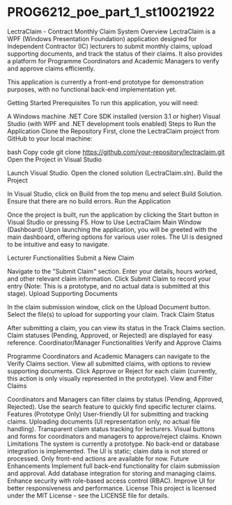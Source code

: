 # PROG6212_poe_part_1_st10021922
LectraClaim - Contract Monthly Claim System
Overview
LectraClaim is a WPF (Windows Presentation Foundation) application designed for Independent Contractor (IC) lecturers to submit monthly claims, upload supporting documents, and track the status of their claims. It also provides a platform for Programme Coordinators and Academic Managers to verify and approve claims efficiently.

This application is currently a front-end prototype for demonstration purposes, with no functional back-end implementation yet.

Getting Started
Prerequisites
To run this application, you will need:

A Windows machine
.NET Core SDK installed (version 3.1 or higher)
Visual Studio (with WPF and .NET development tools enabled)
Steps to Run the Application
Clone the Repository
First, clone the LectraClaim project from GitHub to your local machine:

bash
Copy code
git clone https://github.com/your-repository/lectraclaim.git
Open the Project in Visual Studio

Launch Visual Studio.
Open the cloned solution (LectraClaim.sln).
Build the Project

In Visual Studio, click on Build from the top menu and select Build Solution. Ensure that there are no build errors.
Run the Application

Once the project is built, run the application by clicking the Start button in Visual Studio or pressing F5.
How to Use LectraClaim
Main Window (Dashboard)
Upon launching the application, you will be greeted with the main dashboard, offering options for various user roles. The UI is designed to be intuitive and easy to navigate.

Lecturer Functionalities
Submit a New Claim

Navigate to the "Submit Claim" section.
Enter your details, hours worked, and other relevant claim information.
Click Submit Claim to record your entry (Note: This is a prototype, and no actual data is submitted at this stage).
Upload Supporting Documents

In the claim submission window, click on the Upload Document button.
Select the file(s) to upload for supporting your claim.
Track Claim Status

After submitting a claim, you can view its status in the Track Claims section.
Claim statuses (Pending, Approved, or Rejected) are displayed for easy reference.
Coordinator/Manager Functionalities
Verify and Approve Claims

Programme Coordinators and Academic Managers can navigate to the Verify Claims section.
View all submitted claims, with options to review supporting documents.
Click Approve or Reject for each claim (currently, this action is only visually represented in the prototype).
View and Filter Claims

Coordinators and Managers can filter claims by status (Pending, Approved, Rejected).
Use the search feature to quickly find specific lecturer claims.
Features (Prototype Only)
User-friendly UI for submitting and tracking claims.
Uploading documents (UI representation only, no actual file handling).
Transparent claim status tracking for lecturers.
Visual buttons and forms for coordinators and managers to approve/reject claims.
Known Limitations
The system is currently a prototype. No back-end or database integration is implemented.
The UI is static; claim data is not stored or processed.
Only front-end actions are available for now.
Future Enhancements
Implement full back-end functionality for claim submission and approval.
Add database integration for storing and managing claims.
Enhance security with role-based access control (RBAC).
Improve UI for better responsiveness and performance.
License
This project is licensed under the MIT License - see the LICENSE file for details.
